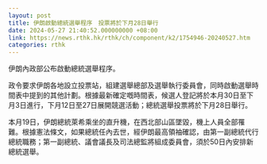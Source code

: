 ```yaml
---
layout: post
title: 伊朗啟動總統選舉程序　投票將於下月28日舉行
date: 2024-05-27 21:40:52.000000000 +08:00
link: https://news.rthk.hk/rthk/ch/component/k2/1754946-20240527.htm
categories: rthk
---
```


伊朗內政部公布啟動總統選舉程序。

政令要求伊朗各地設立投票站，組建選舉總部及選舉執行委員會，同時啟動選舉時間表中提到的其他計劃。根據最新確定嘅時間表，候選人登記將於本月30日至下月3日進行，下月12日至27日展開競選活動；總統選舉投票將於下月28日舉行。

本月19日，伊朗總統萊希乘坐的直升機，在西北部山區墜毀，機上人員全部罹難。根據憲法條文，如果總統任內去世，經伊朗最高領袖確認，由第一副總統代行總統職務；第一副總統、議會議長及司法總監將組成委員會，須於50日內安排新總統選舉。

